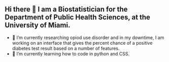 ## Hi there 👋 I am a Biostatistician for the Department of Public Health Sciences, at the University of Miami.

- 🔭 I’m currently researching opiod use disorder and in my downtime, I am working on an interface that gives the percent chance of a positive diabetes test result based on a number of features.  
- 🌱 I’m currently learning how to code in python and CSS.




